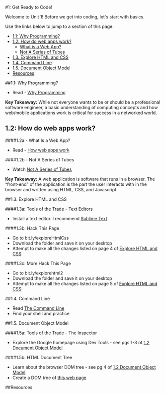 #1: Get Ready to Code!


Welcome to Unit 1!  Before we get into coding, let's start with basics.

Use the links below to jump to a section of this page.

- [1.1: Why Programming?](#11-whyprogramming)
- [1.2. How do web apps work?](#12-webapps)
	- [What is a Web App?]()
	- [Not A Series of Tubes]()
- [1.3. Explore HTML and CSS](#13-explore)
- [1.4. Command Line](#14-commandline)
- [1.5. Document Object Model](#15-dom)
- [Resources](#resources)


##<a id="11-whyprogramming">1.1: Why Programming?</a>

+ Read - [Why Programming]() 

**Key Takeaway:** While not everyone wants to be or should be a professional software engineer, a basic understanding of computing concepts and how web/mobile applications work is critical for success in a networked world.

<a id="12-webapps">1.2: How do web apps work?</a>
-----------------------------

####1.2a - What Is a Web App?

+ Read - [How web apps work]() 

####1.2b - Not A Series of Tubes

+ Watch [Not A Series of Tubes](http://www.dontfeartheinternet.com/the-basics/not-tubes)

**Key Takeaway:** A web application is software that runs in a browser. The “front-end” of the application is the part the user interacts with in the browser and written using HTML, CSS, and Javascript. 

##<a id="13-explore">1.3. Explore HTML and CSS</a>

####1.3a: Tools of the Trade - Text Editors 

+ Install a text editor. I recommend [Sublime Text](http://www.sublimetext.com/)

####1.3b: Hack This Page

+ Go to bit.ly/exploreHtmlCss
+ Download the folder and save it on your desktop
+ Attempt to make all the changes listed on page 4 of [Explore HTML and CSS](https://docs.google.com/presentation/d/1VZ8-_vjXeNGnQk3fhnuoX1mDof13Z6u634LaiZgpJ0Y/edit?usp=sharing)

####1.3c: More Hack This Page

+ Go to bit.ly/explorehtml2
+ Download the folder and save it on your desktop
+ Attempt to make all the changes listed on page 5 of [Explore HTML and CSS](https://docs.google.com/presentation/d/1VZ8-_vjXeNGnQk3fhnuoX1mDof13Z6u634LaiZgpJ0Y/edit?usp=sharing)


##<a id="14-commandline">1.4. Command Line</a>

+ Read [The Command Line](https://docs.google.com/presentation/d/11SEgdvUkPk_AenNiwAoF676yNuJa8R07g5S1rAaVRhE/edit?usp=sharing)
+ Find your shell and practice 


##<a id="15-dom">1.5. Document Object Model</a>

####1.5a: Tools of the Trade - The Inspector

+ Explore the Google homepage using Dev Tools - see pgs 1-3 of [1.2 Document Object Model](https://docs.google.com/presentation/d/13H8RAfpo8VEGlqsJv8ztTcFMAkc9b3nZ7DMGYgUn3l8/edit?usp=sharing)

####1.5b: HTML Document Tree

+ Learn about the browser DOM tree - see pg 4 of [1.2 Document Object Model](https://docs.google.com/presentation/d/13H8RAfpo8VEGlqsJv8ztTcFMAkc9b3nZ7DMGYgUn3l8/edit?usp=sharing)
+ Create a DOM tree of [this web page](http://addasimpletree.neocities.org/)



##<a id="resources">Resources </a>
